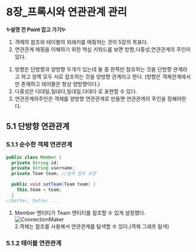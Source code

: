 # 8장_프록시와 연관관계 관리

<b>✨설명 전 Point 잡고 가기✨</b> 

1. 객체의 참조와 테이블의 외래키를 매핑하는 것이 5장의 목표다.
2. 연관관계 매핑을 이해하기 위한 핵심 키워드를 보면 방향,다중성,연관관계의 주인이 있다.
  1) 방향은 단방향과 양방향 두개가 있는데 둘 중 한쪽만 참조하는 것을 단방향 관계라고 하고 양쪽 모두 서로 참조하는 것을 양방향 관계라고 한다.
     (방향은  객체관계에서만 존재하고 테이블은 항상 양방향이다.)
  2) 다중성은 다대일,일대다,일대일,다대다 로 표현할 수 있다.
  3) 연관관계의주인은 객체를 양방향 연관관계로 만들면 연관관계의 주인을 정해야한다.

## 5.1 단방향 연관관계
### 5.1.1 순수한 객체 연관관계
```java
public class Member {
  private String id; 
  private String username;
  private Team team; //팀의 참조 보관

  public void setTeam(Team team) { 
    this,team = team;
  }
//Getter, Setter ...
```
1. Member 엔티티가 Team 엔티티를 참조할 수 있게 설정했다.
![ConnectionMaker](./images/5.3.PNG)   
2.객체는 참조를 사용해서 연관관계를 탐색할 수 있다.(객체 그래프 탐색)
### 5.1.2 테이블 연관관계